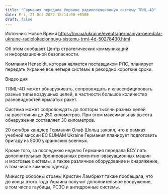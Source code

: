 ```yaml
---
title: "Германия передала Украине радиолокационную систему TRML-4D"
date: Fri, 21 Oct 2022 18:14:00 +0300
draft: false
---
```

Источник: Новое Время https://nv.ua/ukraine/events/germaniya-peredala-ukraine-radiolokacionnuyu-sistemu-trml-4d-50278430.html


 Об этом сообщает Центр стратегических коммуникаций и информационной безопасности.

Компания Hensoldt, которая является поставщиком РЛС, планирует передать Украине все четыре системы в рекордно короткие сроки.

 Видео дня   

TRML-4D может обнаруживать, сопровождать и классифицировать разные типы воздушных целей, в частности большое количество разновидностей крылатых ракет.

Система может сопровождать до полторы тысячи разных целей на расстоянии до 250 километров. При этом максимальная высота обнаружения составляет 30 километров.

 20 октября канцлер Германии Олаф Шольц заявил, что в рамках учебной миссии ЕС EUMAM Ukraine Германия планирует подготовить бригаду из 5000 украинских военных.

Кроме того, за последнюю неделю Германия передала ВСУ пять дополнительных бронированных ремонтно-эвакуационных машин и мостовые системы, а также различное оборудование и снаряжение, в том числе зимнюю одежду.

Министр обороны страны Кристин Ламбрехт также пообещала, что до конца этого года Украина получит дополнительное вооружение, в том числе гаубицы, РСЗО и антидронные системы.
